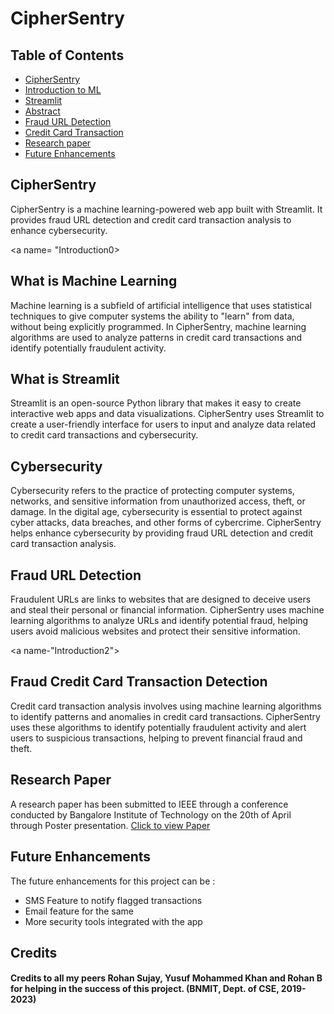 # CipherSentry

## Table of Contents
- [ CipherSentry ](#CipherSentry)
- [ Introduction to ML ](#Introduction0)
- [ Streamlit ](#Streamlit)
- [ Abstract ](#Abstract)
- [ Fraud URL Detection ](#Introduction1)
- [ Credit Card Transaction ](#Introduction2)
- [ Research paper ](#Research)
- [ Future Enhancements ](#Future)


<a name = "CipherSentry"></a>
## CipherSentry
CipherSentry is a machine learning-powered web app built with Streamlit. It provides fraud URL detection and credit card transaction analysis to enhance cybersecurity.

<a name= "Introduction0></a>
## What is Machine Learning 
Machine learning is a subfield of artificial intelligence that uses statistical techniques to give computer systems the ability to "learn" from data, without being explicitly programmed. In CipherSentry, machine learning algorithms are used to analyze patterns in credit card transactions and identify potentially fraudulent activity.

<a name = "Streamlit"></a>
## What is Streamlit
Streamlit is an open-source Python library that makes it easy to create interactive web apps and data visualizations. CipherSentry uses Streamlit to create a user-friendly interface for users to input and analyze data related to credit card transactions and cybersecurity.

<a name="Abstract"></a>
## Cybersecurity
Cybersecurity refers to the practice of protecting computer systems, networks, and sensitive information from unauthorized access, theft, or damage. In the digital age, cybersecurity is essential to protect against cyber attacks, data breaches, and other forms of cybercrime. CipherSentry helps enhance cybersecurity by providing fraud URL detection and credit card transaction analysis.

<a name="Introduction1"></a>
## Fraud URL Detection
Fraudulent URLs are links to websites that are designed to deceive users and steal their personal or financial information. CipherSentry uses machine learning algorithms to analyze URLs and identify potential fraud, helping users avoid malicious websites and protect their sensitive information.

<a name-"Introduction2"></a>
## Fraud Credit Card Transaction Detection
Credit card transaction analysis involves using machine learning algorithms to identify patterns and anomalies in credit card transactions. CipherSentry uses these algorithms to identify potentially fraudulent activity and alert users to suspicious transactions, helping to prevent financial fraud and theft.

<a name="Research"></a>
## Research Paper
A research paper has been submitted to IEEE through a conference conducted by Bangalore Institute of Technology on the 20th of April through Poster presentation.
<a href="https://github.com/spavan2812/CipherSentry/blob/main/Research%20Paper.pdf">Click to view Paper</a>

<a name="Future"></a>
## Future Enhancements
The future enhancements for this project can be :
- SMS Feature to notify flagged transactions
- Email feature for the same
- More security tools integrated with the app


## Credits
#### Credits to all my peers Rohan Sujay, Yusuf Mohammed Khan and Rohan B for helping in the success of this project. (BNMIT, Dept. of CSE, 2019-2023)




